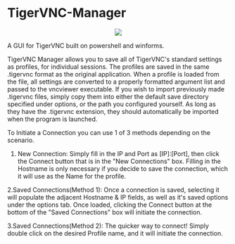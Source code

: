 # TigerVNC-Manager
<p align="center"><img src="https://user-images.githubusercontent.com/26261213/27513996-d67918f0-5941-11e7-8435-32d4f51f2df5.JPG" /></p>

A GUI for TigerVNC built on powershell and winforms.

TigerVNC Manager allows you to save all of TigerVNC's standard settings as profiles, for individual sessions. The profiles are saved in the same .tigervnc format as the original application. When a profile is loaded from the file, all settings are converted to a properly formatted argument list and passed to the vncviewer executable. If you wish to import previously made .tigervnc files, simply copy them into either the default save directory specified under options, or the path you configured yourself. As long as they have the .tigervnc extension, they should automatically be imported when the program is launched.


To Initiate a Connection you can use 1 of 3 methods depending on the scenario.
1. New Connection: Simply fill in the IP and Port as [IP]:[Port], then click the Connect button that is in the "New Connections" box. Filling in the Hostname is only necessary if you decide to save the connection, which it will use as the Name for the profile.

2.Saved Connections(Method 1): Once a connection is saved, selecting it will populate the adjacent Hostname & IP fields, as well as it's saved options under the options tab. Once loaded, clicking the Connect button at the bottom of the "Saved Connections" box will initiate the connection.

3.Saved Connections(Method 2): The quicker way to connect! Simply double click on the desired Profile name, and it will initiate the connection.
